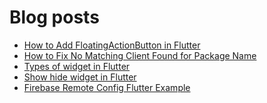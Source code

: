 # Blog posts
<!-- BLOG-POST-LIST:START -->
- [How to Add FloatingActionButton in Flutter](https://flutterflux.com/how-to-add-floating-action-button-in-flutter/)
- [How to Fix No Matching Client Found for Package Name](https://flutterflux.com/no-matching-client-found/)
- [Types of widget in Flutter](https://flutterflux.com/types-of-widget-in-flutter/)
- [Show hide widget in Flutter](https://flutterflux.com/show-hide-widget-in-flutter/)
- [Firebase Remote Config Flutter Example](https://flutterflux.com/firebase-remote-config-flutter-example/)
<!-- BLOG-POST-LIST:END -->